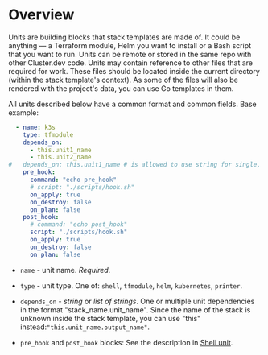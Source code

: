 # Overview

Units are building blocks that stack templates are made of. It could be anything — a Terraform module, Helm you want to install or a Bash script that you want to run. Units can be remote or stored in the same repo with other Cluster.dev code. Units may contain reference to other files that are required for work. These files should be located inside the current directory (within the stack template's context). As some of the files will also be rendered with the project's data, you can use Go templates in them.

All units described below have a common format and common fields. Base example:

```yaml
  - name: k3s
    type: tfmodule
    depends_on:
      - this.unit1_name
      - this.unit2_name
#   depends_on: this.unit1_name # is allowed to use string for single, or list for multiple dependencies
    pre_hook:
      command: "echo pre_hook"
      # script: "./scripts/hook.sh"
      on_apply: true
      on_destroy: false
      on_plan: false
    post_hook:
      # command: "echo post_hook"
      script: "./scripts/hook.sh"
      on_apply: true
      on_destroy: false
      on_plan: false
```

* `name` - unit name. *Required*.

* `type` - unit type. One of: `shell`, `tfmodule`, `helm`, `kubernetes`, `printer`. 

* `depends_on` - *string* or *list of strings*. One or multiple unit dependencies in the format "stack_name.unit_name". Since the name of the stack is unknown inside the stack template, you can use "this" instead:`"this.unit_name.output_name"`.

* `pre_hook` and `post_hook` blocks: See the description in [Shell unit](https://docs.cluster.dev/units-shell/). 

